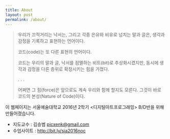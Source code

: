 ```yaml
---
title: About
layout: post
permalink: /about/
---
```


<blockquote>
<p>우리가 끄적거리는 낙서는,
그리고 각종 은유와 비유로 넘치는 말과 글은, 생각과 감정을 기록하고 표현하는 언어이다.</p>

<p>코드(code)는 또 다른 표현의 언어이다.</p>

<p>
코드는 우리의 말과 글, 낙서를
점멸하는 비트(bit)로 추상화시켰지만,
동시에 생각과 감정을 다른 층위로 확장시키는 힘을 가졌다.
</p>
<p> . . . </p>
<p>어쩌면 그 힘(force)은 앞으로도 계속 우리와 함께 할지도 모른다. 그것이 바로 코드의 본성(Nature of Code)이다.
</p>
</blockquote>

이 웹페이지는 서울예술대학교 2016년 2학기 <디지털아트프로그래밍> B/D반을 위해 만들어졌습니다.

- 지도교수 : 김승범 picxenk@gmail.com
- 수업사이트 : http://bit.ly/sia2016noc
